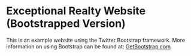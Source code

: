 # Exceptional Realty Website (Bootstrapped Version)

This is an example website using the Twitter Bootstrap framework.
More information on using Bootstrap can be found at:
[GetBootstrap.com](http://getbootstrap.com)